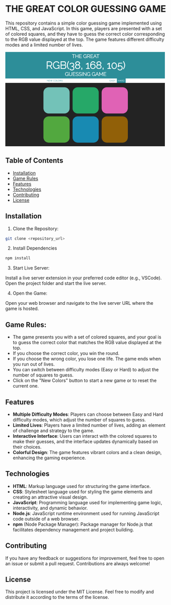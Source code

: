 # THE GREAT COLOR GUESSING GAME

This repository contains a simple color guessing game implemented using HTML, CSS, and JavaScript. In this game, players are presented with a set of colored squares, and they have to guess the correct color corresponding to the RGB value displayed at the top. The game features different difficulty modes and a limited number of lives.

<img src="./image/JavaScript-RGB-color-guessing-game.png" alt="color-guessing-game-screenshot" width="500">

## Table of Contents

- [Installation](#installation)
- [Game Rules](#game-rules)
- [Features](#features)
- [Technologies](#technologies)
- [Contributing](#contributing)
- [License](#license)

## Installation

1. Clone the Repository:

```bash
git clone <repository_url>
```

2. Install Dependencies

```bash
npm install
```

3. Start Live Server:

Install a live server extension in your preferred code editor (e.g., VSCode).
Open the project folder and start the live server.

4. Open the Game:

Open your web browser and navigate to the live server URL where the game is hosted.

## Game Rules:

- The game presents you with a set of colored squares, and your goal is to guess the correct color that matches the RGB value displayed at the top.
- If you choose the correct color, you win the round.
- If you choose the wrong color, you lose one life. The game ends when you run out of lives.
- You can switch between difficulty modes (Easy or Hard) to adjust the number of squares to guess.
- Click on the "New Colors" button to start a new game or to reset the current one.

## Features

- **Multiple Difficulty Modes**: Players can choose between Easy and Hard difficulty modes, which adjust the number of squares to guess.
- **Limited Lives**: Players have a limited number of lives, adding an element of challenge and strategy to the game.
- **Interactive Interface**: Users can interact with the colored squares to make their guesses, and the interface updates dynamically based on their choices.
- **Colorful Design**: The game features vibrant colors and a clean design, enhancing the gaming experience.

## Technologies

- **HTML**: Markup language used for structuring the game interface.
- **CSS**: Stylesheet language used for styling the game elements and creating an attractive visual design.
- **JavaScript**: Programming language used for implementing game logic, interactivity, and dynamic behavior.
- **Node.js**: JavaScript runtime environment used for running JavaScript code outside of a web browser.
- **npm** (Node Package Manager): Package manager for Node.js that facilitates dependency management and project building.

## Contributing

If you have any feedback or suggestions for improvement, feel free to open an issue or submit a pull request. Contributions are always welcome!

## License

This project is licensed under the MIT License. Feel free to modify and distribute it according to the terms of the license.

